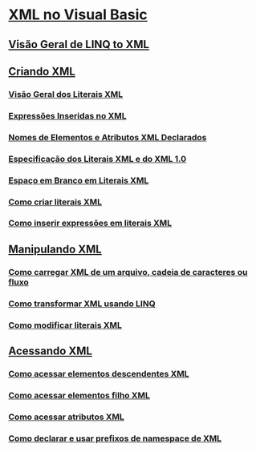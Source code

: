 # [XML no Visual Basic](index.md)
## [Visão Geral de LINQ to XML](overview-of-linq-to-xml.md)
## [Criando XML](creating-xml.md)
### [Visão Geral dos Literais XML](xml-literals-overview.md)
### [Expressões Inseridas no XML](embedded-expressions-in-xml.md)
### [Nomes de Elementos e Atributos XML Declarados](names-of-declared-xml-elements-and-attributes.md)
### [Especificação dos Literais XML e do XML 1.0](xml-literals-and-the-xml-1-0-specification.md)
### [Espaço em Branco em Literais XML](white-space-in-xml-literals.md)
### [Como criar literais XML](how-to-create-xml-literals.md)
### [Como inserir expressões em literais XML](how-to-embed-expressions-in-xml-literals.md)
## [Manipulando XML](manipulating-xml.md)
### [Como carregar XML de um arquivo, cadeia de caracteres ou fluxo](how-to-load-xml-from-a-file-string-or-stream.md)
### [Como transformar XML usando LINQ](how-to-transform-xml-by-using-linq.md)
### [Como modificar literais XML](how-to-modify-xml-literals.md)
## [Acessando XML](accessing-xml.md)
### [Como acessar elementos descendentes XML](how-to-access-xml-descendant-elements.md)
### [Como acessar elementos filho XML](how-to-access-xml-child-elements.md)
### [Como acessar atributos XML](how-to-access-xml-attributes.md)
### [Como declarar e usar prefixos de namespace de XML](how-to-declare-and-use-xml-namespace-prefixes.md)
